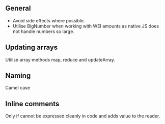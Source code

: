 ## General

- Avoid side effects where possible.
- Utilise BigNumber when working with WEI amounts as native JS does not handle numbers so large.

## Updating arrays

Utilise array methods map, reduce and updateArray.

## Naming

Camel case

## Inline comments

Only if cannot be expressed cleanly in code and adds value to the reader.
